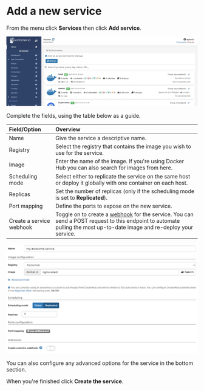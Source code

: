 # Add a new service

From the menu click **Services** then click **Add service**.

![](../../../.gitbook/assets/2.9-services-add-1.gif)

Complete the fields, using the table below as a guide.

| Field/Option | Overview |
| :--- | :--- |
| Name | Give the service a descriptive name. |
| Registry | Select the registry that contains the image you wish to use for the service. |
| Image | Enter the name of the image. If you're using Docker Hub you can also search for images from here. |
| Scheduling mode | Select either to replicate the service on the same host or deploy it globally with one container on each host. |
| Replicas | Set the number of replicas \(only if the scheduling mode is set to **Replicated**\). |
| Port mapping | Define the ports to expose on the new service. |
| Create a service webhook | Toggle on to create a [webhook](webhooks.md) for the service. You can send a POST request to this endpoint to automate pulling the most up-to-date image and re-deploy your service. |

![](../../../.gitbook/assets/services-create-2.png)

You can also configure any advanced options for the service in the bottom section.

When you're finished click **Create the service**.

